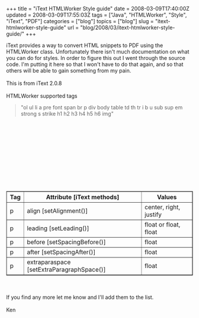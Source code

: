 +++
title = "iText HTMLWorker Style guide"
date = 2008-03-09T17:40:00Z
updated = 2008-03-09T17:55:03Z
tags = ["Java", "HTMLWorker", "Style", "iText", "PDF"]
categories = ["blog"]
topics = ["blog"]
slug = "itext-htmlworker-style-guide"
url = "blog/2008/03/itext-htmlworker-style-guide/"
+++

iText provides a way to convert HTML snippets to PDF using the HTMLWorker class. Unfortunately there isn't much documentation on what you can do for styles. In order to figure this out I went through the source code. I'm putting it here so that I won't have to do that again, and so that others will be able to gain something from my pain.<br /><br />This is from iText 2.0.8<br /><br />HTMLWorker supported tags <blockquote>"ol ul li a pre font span br p div body table td th tr i b u sub sup em strong s strike h1 h2 h3 h4 h5 h6 img"</blockquote><br /><table border="1"><br /><tbody><tr><th>Tag</th><th>Attribute [iText methods]</th><th>Values</th></tr><br /><br /><tr><td>p</td><td>align [setAlignment()]</td><td>center, right, justify</td></tr><br /><tr><td>p</td><td>leading [setLeading()]</td><td>float or float, float</td></tr><br /><tr><td>p</td><td>before [setSpacingBefore()]</td><td>float</td></tr><br /><tr><td>p</td><td>after [setSpacingAfter()]</td><td>float</td></tr><br /><tr><td>p</td><td>extraparaspace [setExtraParagraphSpace()]</td><td>float</td></tr><br /><br /></tbody></table><br /><br />If you find any more let me know and I'll add them to the list.<br /><br />Ken
